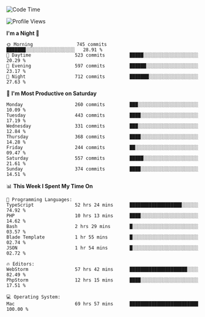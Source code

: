 <!--START_SECTION:waka-->
![Code Time](http://img.shields.io/badge/Code%20Time-1%2C683%20hrs%2033%20mins-blue)

![Profile Views](http://img.shields.io/badge/Profile%20Views-0-blue)

**I'm a Night 🦉** 

```text
🌞 Morning                745 commits         ███████░░░░░░░░░░░░░░░░░░   28.91 % 
🌆 Daytime                523 commits         █████░░░░░░░░░░░░░░░░░░░░   20.29 % 
🌃 Evening                597 commits         ██████░░░░░░░░░░░░░░░░░░░   23.17 % 
🌙 Night                  712 commits         ███████░░░░░░░░░░░░░░░░░░   27.63 % 
```
📅 **I'm Most Productive on Saturday** 

```text
Monday                   260 commits         ███░░░░░░░░░░░░░░░░░░░░░░   10.09 % 
Tuesday                  443 commits         ████░░░░░░░░░░░░░░░░░░░░░   17.19 % 
Wednesday                331 commits         ███░░░░░░░░░░░░░░░░░░░░░░   12.84 % 
Thursday                 368 commits         ████░░░░░░░░░░░░░░░░░░░░░   14.28 % 
Friday                   244 commits         ██░░░░░░░░░░░░░░░░░░░░░░░   09.47 % 
Saturday                 557 commits         █████░░░░░░░░░░░░░░░░░░░░   21.61 % 
Sunday                   374 commits         ████░░░░░░░░░░░░░░░░░░░░░   14.51 % 
```


📊 **This Week I Spent My Time On** 

```text
💬 Programming Languages: 
TypeScript               52 hrs 24 mins      ███████████████████░░░░░░   74.92 % 
PHP                      10 hrs 13 mins      ████░░░░░░░░░░░░░░░░░░░░░   14.62 % 
Bash                     2 hrs 29 mins       █░░░░░░░░░░░░░░░░░░░░░░░░   03.57 % 
Blade Template           1 hr 55 mins        █░░░░░░░░░░░░░░░░░░░░░░░░   02.74 % 
JSON                     1 hr 54 mins        █░░░░░░░░░░░░░░░░░░░░░░░░   02.72 % 

🔥 Editors: 
WebStorm                 57 hrs 42 mins      █████████████████████░░░░   82.49 % 
PhpStorm                 12 hrs 15 mins      ████░░░░░░░░░░░░░░░░░░░░░   17.51 % 

💻 Operating System: 
Mac                      69 hrs 57 mins      █████████████████████████   100.00 % 
```


<!--END_SECTION:waka-->
